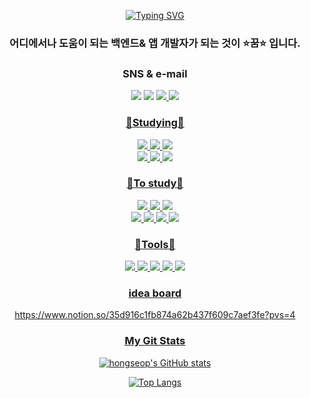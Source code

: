 <br><br>
<div align=center>

[![Typing SVG](https://readme-typing-svg.demolab.com?font=Fira+Code&size=30&pause=1000&color=81BEF7&center=true&width=435&lines=Hello%2C+I%E2%80%99m+hongsub.;back-end+developer;app+developer)](https://git.io/typing-svg)
### 어디에서나 도움이 되는 백엔드& 앱 개발자가 되는 것이 ⭐꿈⭐ 입니다.

<div align="center"><h3>SNS & e-mail</h3></div>
<div align = center>
<img src="https://img.shields.io/badge/@wjd_ghdtjq-E4405F?style=flat-square-badge&logo=Instagram&logoColor=white">
<img src="https://img.shields.io/badge/a01082372487@gmail.com-EA4335?style=flat-square-badge&logo=gmail&logoColor=white">
<a href="https://www.notion.so/35d916c1fb874a62b437f609c7aef3fe?pvs=4" target="_blank"><img src="https://img.shields.io/badge/Notion-000000?style=flat-square-badge&logo=Notion&logoColor=white">
<a href="https://velog.io/@wjd_ghdtjq" target="_blank"><img src="https://img.shields.io/badge/Velog-20C997?style=flat-square-badge&logo=Velog&logoColor=white">

<div align="center"><h3>📒Studying📒</h3></div>
 <div align="center">
<img src="https://img.shields.io/badge/HTML5-E34F26?style=flat-square-badge&logo=HTML5&logoColor=white">
<img src="https://img.shields.io/badge/CSS3-1572B6?style=flat-square-badge&logo=Css3&logoColor=white">
<img src="https://img.shields.io/badge/C-A8B9CC.svg?style=flat-square-badge&logo=C&logoColor=white"><br>
<img src="https://img.shields.io/badge/JAVA-007396?style=flat-square-badge&logo=java&logoColor=white">
<img src="https://img.shields.io/badge/JavaScript-F7DF1E?style=flat-square-badge&logo=JavaScript&logoColor=white">
<img src="https://img.shields.io/badge/Oracle-F80000?style=flat-square-badge&logo=Oracle&logoColor=white">
  
<div align="center"><h3>📖To study📖</h3>
<img src="https://img.shields.io/badge/react-61DAFB?style=flat-square-badge&logo=react&logoColor=white">
<img src="https://img.shields.io/badge/React Native-73c4f3?style=flat-square-badge&logo=react&logoColor=white&">
<img src="https://img.shields.io/badge/Android%20Studio-3DDC84?style=flat-square-badge&logo=Android%20Studio&logoColor=white"><br>
<img src="https://img.shields.io/badge/spring-6DB33F?style=flat-square-badge&logo=spring&logoColor=white">
<img src="https://img.shields.io/badge/flutter-02569B?style=flat-square-badge&logo=flutter&logoColor=white">
<img src="https://img.shields.io/badge/Xcode-147EFB?style=flat-square-badge&logo=Xcode&logoColor=white">
<img src="https://img.shields.io/badge/Swift-F05138?style=flat-square-badge&logo=Swift&logoColor=white">
</div>
 
<div align="center"><h3>🔧Tools🔧</h3></div>
<div align="center">
<img src="https://img.shields.io/badge/Git-F05032.svg?&style=flat-square-badge&logo=Git&logoColor=white">
<img src="https://img.shields.io/badge/Eclipse%20IDE-2C2255.svg?&style=flat-square-badge&logo=Eclipse%20IDE&logoColor=white">
<img src="https://img.shields.io/badge/Visual%20Studio%20Code-007ACC.svg?&style=flat-square-badge&logo=Visual%20Studio%20Code&logoColor=white">
<img src="https://img.shields.io/badge/github-181717?style=flat-square-badge&logo=github&logoColor=white">
<img src="https://img.shields.io/badge/Intellij%20IDEA-000000.svg?&style=flat-square-badge&logo=intellijidea&logoColor=white">
</div>

<div align="center"><h3>idea board</h3></div>
<div align="center">
https://www.notion.so/35d916c1fb874a62b437f609c7aef3fe?pvs=4
</div>



<div align="center"><h3>My Git Stats</h3></div> 

[![hongseop's GitHub stats](https://github-readme-stats.vercel.app/api?username=junghongseop&theme=calm)](https://github.com/junghongseop/github-readme-stats)

[![Top Langs](https://github-readme-stats.vercel.app/api/top-langs/?username=junghongseop&layout=compact&theme=gruvbox)](https://github.com/junghongseop/github-readme-stats)
 
